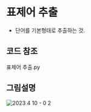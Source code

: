 # 표제어 추출
- 단어를 기본형태로 추출하는 것.

## 코드 참조
표제어 추출.py

## 그림설명
![2023  4  10  - 0 2](https://github.com/minseo2000/deeplearningStudy/assets/59526414/1100bacc-d6ba-4d2f-98a5-9f51e35a23b4)
